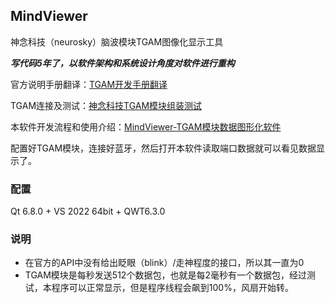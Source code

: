 ## MindViewer

神念科技（neurosky）脑波模块TGAM图像化显示工具

***写代码5年了，以软件架构和系统设计角度对软件进行重构***

官方说明手册翻译：<a href="https://blog.jackeylea.com/tgam/translation-of-tgam-development-doc" target="_blank">TGAM开发手册翻译</a>

TGAM连接及测试：<a href="https://blog.jackeylea.com/tgam/setup-and-installation-of-tgam-module" target="_blank">神念科技TGAM模块组装测试</a>

本软件开发流程和使用介绍：<a href="https://blog.jackeylea.com/qt/mindviewer-tgam-module-graphic-application" target="_blank">MindViewer-TGAM模块数据图形化软件</a>

配置好TGAM模块，连接好蓝牙，然后打开本软件读取端口数据就可以看见数据显示了。

### 配置

Qt 6.8.0 + VS 2022 64bit + QWT6.3.0

### 说明

- 在官方的API中没有给出眨眼（blink）/走神程度的接口，所以其一直为0
- TGAM模块是每秒发送512个数据包，也就是每2毫秒有一个数据包，经过测试，本程序可以正常显示，但是程序线程会飙到100%，风扇开始转。